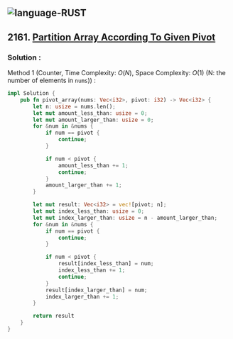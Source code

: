 ![language-RUST](https://img.shields.io/badge/RUST-8d4004?style=for-the-badge&logo=RUST)
---

## 2161. [Partition Array According To Given Pivot](https://leetcode.com/problems/partition-array-according-to-given-pivot)

### Solution :

Method 1 (Counter, Time Complexity: $O(N)$, Space Complexity: $O(1)$ (N: the number of elements in `nums`)) :
```rust
impl Solution {
    pub fn pivot_array(nums: Vec<i32>, pivot: i32) -> Vec<i32> {
        let n: usize = nums.len();
        let mut amount_less_than: usize = 0;
        let mut amount_larger_than: usize = 0;
        for &num in &nums {
            if num == pivot {
                continue;
            }

            if num < pivot {
                amount_less_than += 1;
                continue;
            }
            amount_larger_than += 1;
        }

        let mut result: Vec<i32> = vec![pivot; n];
        let mut index_less_than: usize = 0;
        let mut index_larger_than: usize = n - amount_larger_than;
        for &num in &nums {
            if num == pivot {
                continue;
            }

            if num < pivot {
                result[index_less_than] = num;
                index_less_than += 1;
                continue;
            }
            result[index_larger_than] = num;
            index_larger_than += 1;
        }

        return result
    }
}
```
